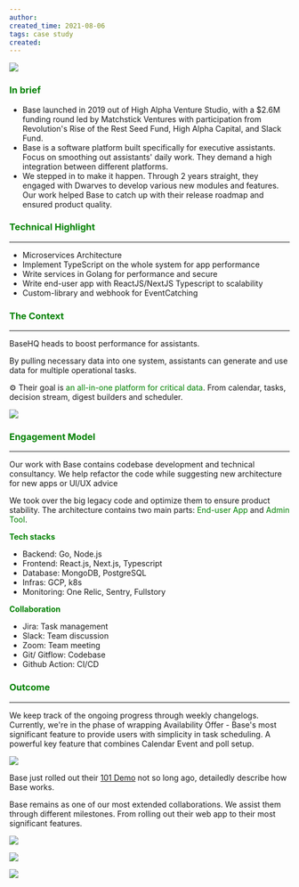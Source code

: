 ```yaml
---
author: 
created_time: 2021-08-06
tags: case study
created: 
---
```


![](https://s3.us-west-2.amazonaws.com/secure.notion-static.com/c807a126-6627-4733-9969-7f7ebeb602a8/basehq.png?X-Amz-Algorithm=AWS4-HMAC-SHA256&X-Amz-Content-Sha256=UNSIGNED-PAYLOAD&X-Amz-Credential=AKIAT73L2G45EIPT3X45%2F20231031%2Fus-west-2%2Fs3%2Faws4_request&X-Amz-Date=20231031T202253Z&X-Amz-Expires=3600&X-Amz-Signature=17b67b6b3a1054507ab9732f3954594268f51e4188ad0b35606e4822f8d24739&X-Amz-SignedHeaders=host&x-id=GetObject)

### <span style='color:green'>In brief</span>

* Base launched in 2019 out of High Alpha Venture Studio, with a $2.6M funding round led by Matchstick Ventures with participation from Revolution's Rise of the Rest Seed Fund, High Alpha Capital, and Slack Fund.
* Base is a software platform built specifically for executive assistants. Focus on smoothing out assistants' daily work. They demand a high integration between different platforms.
* We stepped in to make it happen. Through 2 years straight, they engaged with Dwarves to develop various new modules and features. Our work helped Base to catch up with their release roadmap and ensured product quality.

### <span style='color:green'>Technical Highlight</span>

---

* Microservices Architecture
* Implement TypeScript on the whole system for app performance
* Write services in Golang for performance and secure
* Write end-user app with ReactJS/NextJS Typescript to scalability
* Custom-library and webhook for EventCatching

### <span style='color:green'>The Context</span>

---

<!-- column_list fddec7fe-1c2b-4a9f-8600-7cbc5d19c519 -->

<!-- column c0f86255-7982-422b-a7ab-d50d5d16ecdf -->

BaseHQ heads to boost performance for assistants. 

By pulling necessary data into one system, assistants can generate and use data for multiple operational tasks. 

<!-- column e0d6ea4d-043e-4aa9-9b71-a9a64edad1f8 -->

⚙️ Their goal is <span style='color:green'>an all-in-one platform for critical data</span>. From calendar, tasks, decision stream, digest builders and scheduler. 


![](https://s3.us-west-2.amazonaws.com/secure.notion-static.com/b3f06681-f49f-4d9a-95bd-8e42d52bae8b/Screen_Shot_2021-08-09_at_17.06.15.png?X-Amz-Algorithm=AWS4-HMAC-SHA256&X-Amz-Content-Sha256=UNSIGNED-PAYLOAD&X-Amz-Credential=AKIAT73L2G45EIPT3X45%2F20231031%2Fus-west-2%2Fs3%2Faws4_request&X-Amz-Date=20231031T202253Z&X-Amz-Expires=3600&X-Amz-Signature=50961e1b1c99a0026e884ae49b51670986610086be3902feb0110142a9b08391&X-Amz-SignedHeaders=host&x-id=GetObject)


### <span style='color:green'>Engagement Model</span>

---

Our work with Base contains codebase development and technical consultancy. We help refactor the code while suggesting new architecture for new apps or UI/UX advice

We took over the big legacy code and optimize them to ensure product stability. The architecture contains two main parts: <span style='color:green'>End-user App</span> and <span style='color:green'>Admin Tool</span>. 

<!-- column_list cf55d995-2a44-4169-a47d-fafff94e1a1e -->

<!-- column cba80473-839f-46cc-9e68-dc7129de3273 -->

<span style='color:green'>**Tech stacks**</span>

* Backend: Go, Node.js
* Frontend: React.js, Next.js, Typescript
* Database: MongoDB, PostgreSQL
* Infras: GCP, k8s
* Monitoring: One Relic, Sentry, Fullstory

<!-- column 2aa761da-0235-474e-aae9-a5855c7f30d2 -->

<span style='color:green'>**Collaboration**</span>

* Jira: Task management
* Slack: Team discussion
* Zoom: Team meeting
* Git/ Gitflow: Codebase
* Github Action: CI/CD

### <span style='color:green'>Outcome</span>

---

<!-- column_list 1a001304-b7fc-4a48-8637-2ed301569088 -->

<!-- column b3627bf8-5d71-4800-89df-bf8fdc3a8195 -->

We keep track of the ongoing progress through weekly changelogs.
Currently, we're in the phase of wrapping Availability Offer - Base's most significant feature to provide users with simplicity in task scheduling. A powerful key feature that combines Calendar Event and poll setup.

<!-- column 69ef455f-df39-4820-9aa6-6556b5a45531 -->

![](https://s3.us-west-2.amazonaws.com/secure.notion-static.com/030817c8-a8f8-4192-84f9-7ad97a1b7056/ba-log.png?X-Amz-Algorithm=AWS4-HMAC-SHA256&X-Amz-Content-Sha256=UNSIGNED-PAYLOAD&X-Amz-Credential=AKIAT73L2G45EIPT3X45%2F20231031%2Fus-west-2%2Fs3%2Faws4_request&X-Amz-Date=20231031T202257Z&X-Amz-Expires=3600&X-Amz-Signature=8fb333b714f4e57fde0c5a099f16ff76e408c4908ac5ed149bfea7bed72ad381&X-Amz-SignedHeaders=host&x-id=GetObject)

Base just rolled out their [101 Demo](https://www.linkedin.com/posts/basehq_base-101-demo-get-back-to-the-base-ics-activity-6800435873860120576-G7ZI) not so long ago, detailedly describe how Base works. 

Base remains as one of our most extended collaborations. We assist them through different milestones. From rolling out their web app to their most significant features.


<!-- column_list 0a0d874b-73a5-4f50-98dd-8190b3120ef0 -->

<!-- column adf0a0f8-3fe2-44d6-ab59-8a1501bce973 -->

![](https://s3.us-west-2.amazonaws.com/secure.notion-static.com/f2eb7326-a5b5-4c3e-bbf1-ecd8ce8f44dc/ba-task.png?X-Amz-Algorithm=AWS4-HMAC-SHA256&X-Amz-Content-Sha256=UNSIGNED-PAYLOAD&X-Amz-Credential=AKIAT73L2G45EIPT3X45%2F20231031%2Fus-west-2%2Fs3%2Faws4_request&X-Amz-Date=20231031T202259Z&X-Amz-Expires=3600&X-Amz-Signature=24263bea19522ebdd42c7db75c61dc37c2fd6399d031fc17f907e781dd5060b5&X-Amz-SignedHeaders=host&x-id=GetObject)

<!-- column 7af252d8-9125-466c-8d49-1e503090d70f -->

![](https://s3.us-west-2.amazonaws.com/secure.notion-static.com/3b288653-196a-4393-a30b-d5c7e1a3acce/ba-exe.png?X-Amz-Algorithm=AWS4-HMAC-SHA256&X-Amz-Content-Sha256=UNSIGNED-PAYLOAD&X-Amz-Credential=AKIAT73L2G45EIPT3X45%2F20231031%2Fus-west-2%2Fs3%2Faws4_request&X-Amz-Date=20231031T202259Z&X-Amz-Expires=3600&X-Amz-Signature=8d3487e7d2dcc551d7098a72352155edc31f857d3d5b0f244db445bd82c6ecaf&X-Amz-SignedHeaders=host&x-id=GetObject)

![](https://s3.us-west-2.amazonaws.com/secure.notion-static.com/f7f95f17-f0d9-4fcb-a907-c6dacc10dccd/ba-scheduler.png?X-Amz-Algorithm=AWS4-HMAC-SHA256&X-Amz-Content-Sha256=UNSIGNED-PAYLOAD&X-Amz-Credential=AKIAT73L2G45EIPT3X45%2F20231031%2Fus-west-2%2Fs3%2Faws4_request&X-Amz-Date=20231031T202253Z&X-Amz-Expires=3600&X-Amz-Signature=3b42decbdacb7657c9431c37ae339e1191d6be8f277ac3ac8e781df5e8472130&X-Amz-SignedHeaders=host&x-id=GetObject)
